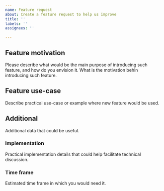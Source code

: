 ```yaml
---
name: Feature request
about: Create a feature request to help us improve
title: ''
labels: ''
assignees: ''

---
```


## Feature motivation

Please describe what would be the main purpose of introducing such feature, and how do you envision it. 
What is the motivation behin introducing such feature. 

## Feature use-case

Describe practical use-case or example where new feature would be used. 

## Additional 

Additional data that could be useful. 

### Implementation 

Practical implementation details that could help facilitate technical discussion. 

### Time frame

Estimated time frame in which you would need it. 
